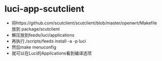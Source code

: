 # luci-app-scutclient
* 将https://github.com/scutclient/scutclient/blob/master/openwrt/Makefile 放到 package/scutclient
* 解压放到feeds/luci/applications
* 再执行./scripts/feeds install -a -p luci
* 然后make menuconfig
* 就可以在Luci的Applications看到编译选项
